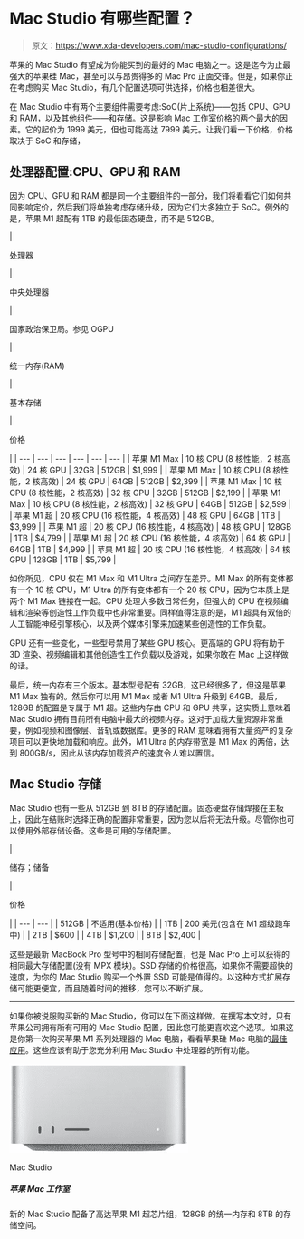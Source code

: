 # Mac Studio 有哪些配置？

> 原文：<https://www.xda-developers.com/mac-studio-configurations/>

苹果的 Mac Studio 有望成为你能买到的最好的 Mac 电脑之一。这是迄今为止最强大的苹果硅 Mac，甚至可以与昂贵得多的 Mac Pro 正面交锋。但是，如果你正在考虑购买 Mac Studio，有几个配置选项可供选择，价格也相差很大。

在 Mac Studio 中有两个主要组件需要考虑:SoC(片上系统)——包括 CPU、GPU 和 RAM，以及其他组件——和存储。这是影响 Mac 工作室价格的两个最大的因素。它的起价为 1999 美元，但也可能高达 7999 美元。让我们看一下价格，价格取决于 SoC 和存储，

## 处理器配置:CPU、GPU 和 RAM

因为 CPU、GPU 和 RAM 都是同一个主要组件的一部分，我们将看看它们如何共同影响定价，然后我们将单独考虑存储升级，因为它们大多独立于 SoC。例外的是，苹果 M1 超配有 1TB 的最低固态硬盘，而不是 512GB。

| 

处理器

 | 

中央处理器

 | 

国家政治保卫局。参见 OGPU

 | 

统一内存(RAM)

 | 

基本存储

 | 

价格

 |
| --- | --- | --- | --- | --- | --- |
| 苹果 M1 Max | 10 核 CPU (8 核性能，2 核高效) | 24 核 GPU | 32GB | 512GB | $1,999 |
| 苹果 M1 Max | 10 核 CPU (8 核性能，2 核高效) | 24 核 GPU | 64GB | 512GB | $2,399 |
| 苹果 M1 Max | 10 核 CPU (8 核性能，2 核高效) | 32 核 GPU | 32GB | 512GB | $2,199 |
| 苹果 M1 Max | 10 核 CPU (8 核性能，2 核高效) | 32 核 GPU | 64GB | 512GB | $2,599 |
| 苹果 M1 超 | 20 核 CPU (16 核性能，4 核高效) | 48 核 GPU | 64GB | 1TB | $3,999 |
| 苹果 M1 超 | 20 核 CPU (16 核性能，4 核高效) | 48 核 GPU | 128GB | 1TB | $4,799 |
| 苹果 M1 超 | 20 核 CPU (16 核性能，4 核高效) | 64 核 GPU | 64GB | 1TB | $4,999 |
| 苹果 M1 超 | 20 核 CPU (16 核性能，4 核高效) | 64 核 GPU | 128GB | 1TB | $5,799 |

如你所见，CPU 仅在 M1 Max 和 M1 Ultra 之间存在差异。M1 Max 的所有变体都有一个 10 核 CPU，M1 Ultra 的所有变体都有一个 20 核 CPU，因为它本质上是两个 M1 Max 链接在一起。CPU 处理大多数日常任务，但强大的 CPU 在视频编辑和渲染等创造性工作负载中也非常重要。同样值得注意的是，M1 超具有双倍的人工智能神经引擎核心，以及两个媒体引擎来加速某些创造性的工作负载。

GPU 还有一些变化，一些型号禁用了某些 GPU 核心。更高端的 GPU 将有助于 3D 渲染、视频编辑和其他创造性工作负载以及游戏，如果你敢在 Mac 上这样做的话。

最后，统一内存有三个版本。基本型号配有 32GB，这已经很多了，但这是苹果 M1 Max 独有的。然后你可以用 M1 Max 或者 M1 Ultra 升级到 64GB。最后，128GB 的配置是专属于 M1 超。这些内存由 CPU 和 GPU 共享，这实质上意味着 Mac Studio 拥有目前所有电脑中最大的视频内存。这对于加载大量资源非常重要，例如视频和图像层、音轨或数据库。更多的 RAM 意味着拥有大量资产的复杂项目可以更快地加载和响应。此外，M1 Ultra 的内存带宽是 M1 Max 的两倍，达到 800GB/s，因此从该内存加载资产的速度令人难以置信。

## Mac Studio 存储

Mac Studio 也有一些从 512GB 到 8TB 的存储配置。固态硬盘存储焊接在主板上，因此在结账时选择正确的配置非常重要，因为您以后将无法升级。尽管你也可以使用外部存储设备。这些是可用的存储配置。

| 

储存；储备

 | 

价格

 |
| --- | --- |
| 512GB | 不适用(基本价格) |
| 1TB | 200 美元(包含在 M1 超级跑车中) |
| 2TB | $600 |
| 4TB | $1,200 |
| 8TB | $2,400 |

这些是最新 MacBook Pro 型号中的相同存储配置，也是 Mac Pro 上可以获得的相同最大存储配置(没有 MPX 模块)。SSD 存储的价格很高，如果你不需要超快的速度，为你的 Mac Studio 购买一个外置 SSD 可能是值得的。以这种方式扩展存储可能更便宜，而且随着时间的推移，您可以不断扩展。

* * *

如果你被说服购买新的 Mac Studio，你可以在下面这样做。在撰写本文时，只有苹果公司拥有所有可用的 Mac Studio 配置，因此您可能更喜欢这个选项。如果这是你第一次购买苹果 M1 系列处理器的 Mac 电脑，看看苹果硅 Mac 电脑的[最佳应用](https://www.xda-developers.com/best-apps-apple-silicon/)。这些应该有助于您充分利用 Mac Studio 中处理器的所有功能。

 <picture>![The new Mac Studio is powered by Apple Silicon, but it can run Windows through virtualization.](img/7eb65c40aabeb44dfc3666e1e424d286.png)</picture> 

Mac Studio

##### 苹果 Mac 工作室

新的 Mac Studio 配备了高达苹果 M1 超芯片组，128GB 的统一内存和 8TB 的存储空间。